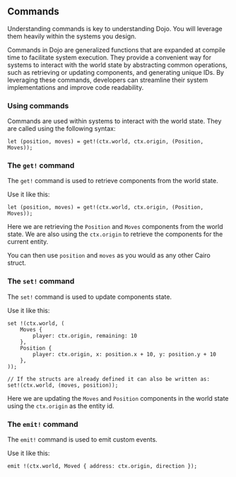 ## Commands

Understanding commands is key to understanding Dojo. You will leverage them heavily within the systems you design.

Commands in Dojo are generalized functions that are expanded at compile time to facilitate system execution. They provide a convenient way for systems to interact with the world state by abstracting common operations, such as retrieving or updating components, and generating unique IDs. By leveraging these commands, developers can streamline their system implementations and improve code readability.


### Using commands

Commands are used within systems to interact with the world state. They are called using the following syntax:

```rust,ignore
let (position, moves) = get!(ctx.world, ctx.origin, (Position, Moves));
```

### The `get!` command

The `get!` command is used to retrieve components from the world state.

Use it like this:

```rust,ignore
let (position, moves) = get!(ctx.world, ctx.origin, (Position, Moves));
```

Here we are retrieving the `Position` and `Moves` components from the world state. We are also using the `ctx.origin` to retrieve the components for the current entity.

You can then use `position` and `moves` as you would as any other Cairo struct.

### The `set!` command

The `set!` command is used to update components state.

Use it like this:

```rust,ignore
set !(ctx.world, (
    Moves {
        player: ctx.origin, remaining: 10
    }, 
    Position {
        player: ctx.origin, x: position.x + 10, y: position.y + 10
    },
));

// If the structs are already defined it can also be written as:
set!(ctx.world, (moves, position));
```

Here we are updating the `Moves` and `Position` components in the world state using the `ctx.origin` as the entity id.

### The `emit!` command

The `emit!` command is used to emit custom events.

Use it like this:

```rust,ignore
emit !(ctx.world, Moved { address: ctx.origin, direction });
```
